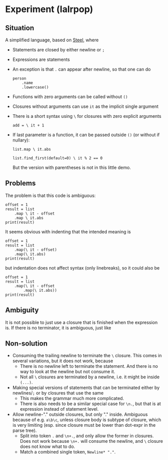 
# Experiment (lalrpop)

## Situation

A simplified language, based on [Steel](https://github.com/mverleg/steel), where

* Statements are closed by either newline or `;`
* Expressions are statements
* An exception is that `.` can appear after newline, so that one can do

  ```
  person
      .name
      .lowercase()
  ```

* Functions with zero arguments can be called without `()`
* Closures without arguments can use `it` as the implicit single argument
* There is a short syntax using `\` for closures with zero explicit arguments
  
  ```
  add = \ it + 1
  ```

* If last parameter is a function, it can be passed outside `()` (or without if nullary):

  ```
  list.map \ it.abs

  list.find_first(default=0) \ it % 2 == 0
  ```

  But the version with parentheses is not in this little demo.

## Problems

The problem is that this code is ambiguous:

```
offset = 1
result = list
    .map \ it - offset
    .map \ it.abs
print(result)
```

It seems obvious with indenting that the intended meaning is

```
offset = 1
result = list
    .map(\ it - offset)
    .map(\ it.abs)
print(result)
```

but indentation does not affect syntax (only linebreaks), so it could also be

```
offset = 1
result = list
    .map(\ it - offset
        .map(\ it.abs))
print(result)
```

## Ambiguity

It is not possible to just use  a closure that is finished when the expression is. If there is no terminator, it is ambiguous, just like 

## Non-solution

* Consuming the trailing newline to terminate the `\` closure. This comes in several variations, but it does not work, because
  * There is no newline left to terminate the statement. And there is no way to look at the newline but not consume it.
  * Not all `\` closures are terminated by a newline, i.e. it might be inside `(...)`.
* Making special versions of statements that can be terminated either by newlines/`;` or by closures that use the same
  * This makes the grammar much more complicated.
  * There is also needs to be a similar special case for `\n.`, but that is at expression instead of statement level.
* Allow newline-"." outside closures, but only "." inside.
  Ambiguous because of e.g. `a\b\c`, unless closure body is subtype of closure, which is very limiting (esp. since closure must be lower than dot-expr in the parse tree).
  * Split into token `.` and `\n+.`, and only allow the former in closures. Does not work because `\n+.` will consume the newline, and `\` closure does not know what to do.
  * Match a combined single token, `Newline* "."`. 

